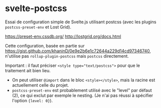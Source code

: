 # svelte-postcss

Essai de configuration simple de Svelte.js utilisant postcss (avec les plugins `postcss-preset-env` et Lost Grid).

https://preset-env.cssdb.org/
http://lostgrid.org/docs.html

Cette configuration, basée en partie sur https://gist.github.com/khaninD/0e9e2b6e1c72644a229d14cd97346740, n'utilise pas `rollup-plugin-postcss` mais `postcss` directement.

Important : il faut préciser `<style type="text/postcss">` pour que le traitement ait bien lieu.

- On peut utiliser `@import` dans le bloc `<style></style>`, mais la racine est actuellement celle du projet.
- `postcss-preset-env` est probablement utilisé avec le "level" par défaut (2), ce qui exclut par exemple le nesting. (Je n'ai pas réussi à spécifier l'option `{level: 0}`).
